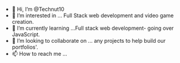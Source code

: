- 👋 Hi, I’m @Technut10
- 👀 I’m interested in ... Full Stack web development and video game creation.
- 🌱 I’m currently learning ...Full stack web development- going over JavaScript.
- 💞️ I’m looking to collaborate on ... any projects to help build our portfolios'.
- 📫 How to reach me ...

<!---
Technut10/Technut10 is a ✨ special ✨ repository because its `README.md` (this file) appears on your GitHub profile.
You can click the Preview link to take a look at your changes.
--->
